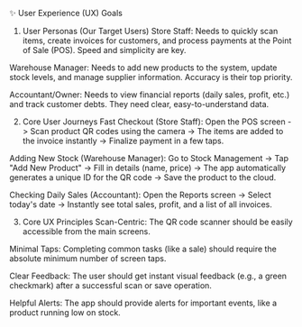 ✨ User Experience (UX) Goals

1. User Personas (Our Target Users)
   Store Staff: Needs to quickly scan items, create invoices for customers, and process payments at the Point of Sale (POS). Speed and simplicity are key.

Warehouse Manager: Needs to add new products to the system, update stock levels, and manage supplier information. Accuracy is their top priority.

Accountant/Owner: Needs to view financial reports (daily sales, profit, etc.) and track customer debts. They need clear, easy-to-understand data.

2. Core User Journeys
   Fast Checkout (Store Staff): Open the POS screen -> Scan product QR codes using the camera -> The items are added to the invoice instantly -> Finalize payment in a few taps.

Adding New Stock (Warehouse Manager): Go to Stock Management -> Tap "Add New Product" -> Fill in details (name, price) -> The app automatically generates a unique ID for the QR code -> Save the product to the cloud.

Checking Daily Sales (Accountant): Open the Reports screen -> Select today's date -> Instantly see total sales, profit, and a list of all invoices.

3. Core UX Principles
   Scan-Centric: The QR code scanner should be easily accessible from the main screens.

Minimal Taps: Completing common tasks (like a sale) should require the absolute minimum number of screen taps.

Clear Feedback: The user should get instant visual feedback (e.g., a green checkmark) after a successful scan or save operation.

Helpful Alerts: The app should provide alerts for important events, like a product running low on stock.

